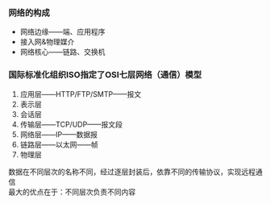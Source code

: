 ### 网络的构成
* 网络边缘——端、应用程序
* 接入网&物理媒介
* 网络核心——链路、交换机


### 国际标准化组织ISO指定了OSI七层网络（通信）模型

1. 应用层——HTTP/FTP/SMTP——报文
2. 表示层
3. 会话层
4. 传输层——TCP/UDP——报文段
5. 网络层——IP——数据报
6. 链路层——以太网——帧
7. 物理层

数据在不同层次的名称不同，经过逐层封装后，依靠不同的传输协议，实现远程通信<br>
最大的优点在于：不同层次负责不同内容
